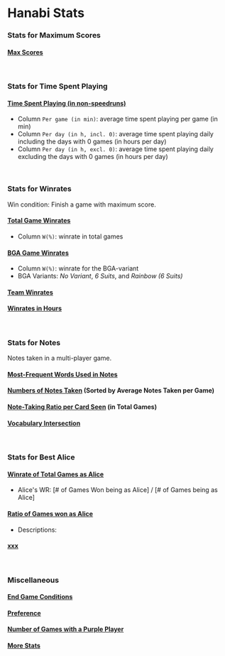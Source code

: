 # Hanabi Stats

### Stats for Maximum Scores

#### [Max Scores](output/scores/total_max_scores.tsv)

<br/>

### Stats for Time Spent Playing

#### [Time Spent Playing (in non-speedruns)](output/time/times_spent.tsv)
- Column `Per game (in min)`: average time spent playing per game (in min)
- Column `Per day (in h, incl. 0)`: average time spent playing daily including the days with 0 games (in hours per day)
- Column `Per day (in h, excl. 0)`: average time spent playing daily excluding the days with 0 games (in hours per day)

<br/>

### Stats for Winrates

Win condition: Finish a game with maximum score.

#### [Total Game Winrates](output/winrate/highest_wr_all.tsv)
- Column `W(%)`: winrate in total games

#### [BGA Game Winrates](output/winrate/highest_wr_bga.tsv)
- Column `W(%)`: winrate for the BGA-variant
- BGA Variants: *No Variant*, *6 Suits*, and *Rainbow (6 Suits)*

#### [Team Winrates](output/winrate/teams_wr.tsv)


#### [Winrates in Hours](output/time/hours_wr.tsv)

<br/>

### Stats for Notes

Notes taken in a multi-player game.

#### [Most-Frequent Words Used in Notes](output/notes/frequent_words.tsv)

#### [Numbers of Notes Taken](output/notes/notes_count.tsv) (Sorted by Average Notes Taken per Game)

#### [Note-Taking Ratio per Card Seen](output/notes/notes_rates.tsv) (in Total Games)

#### [Vocabulary Intersection](output/notes/vocabulary_intersection.tsv)

<br/>

### Stats for Best Alice
#### [Winrate of Total Games as Alice](output/winrate/alice/starting_player_rate.tsv)
- Alice's WR: [# of Games Won being as Alice] / [# of Games being as Alice]
#### [Ratio of Games won as Alice](output/winrate/alice/starting_player_rate_2.tsv)
- Descriptions:
#### [xxx](output/winrate/alice/starting_player_upd.tsv)

<br/>

### Miscellaneous

#### [End Game Conditions](output/rank/end_condition.tsv)

#### [Preference](output/rank/preference.tsv)

#### [Number of Games with a Purple Player](output/misc/purples.tsv)

#### [More Stats](output/up_to_date_stats.tsv)
